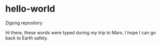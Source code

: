 # hello-world
Zigong repository

Hi there, these words were typed during my trip to Mars. I hope I can go back to Earth safely.
